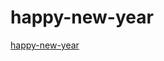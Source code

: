 # happy-new-year

<a href="https://darker-than-black.github.io/happy-new-year/index.html">happy-new-year</a>
